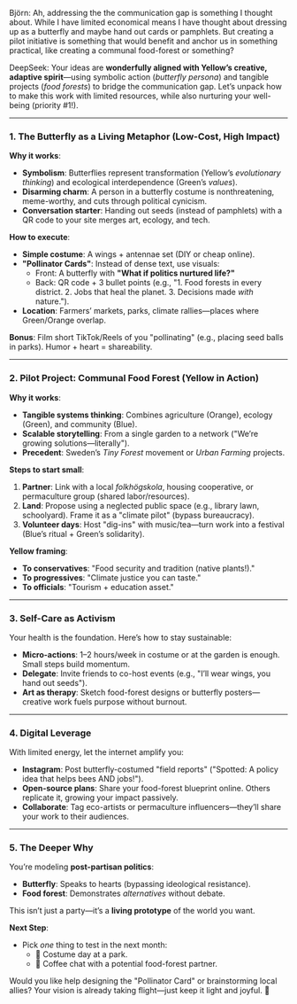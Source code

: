 Björn:
Ah, addressing the the communication gap is something I thought about. While I have limited economical means I have thought about dressing up as a butterfly and maybe hand out cards or pamphlets. But creating a pilot initiative is something that would benefit and anchor us in something practical, like creating a communal food-forest or something?

DeepSeek:
Your ideas are **wonderfully aligned with Yellow’s creative, adaptive spirit**—using symbolic action (*butterfly persona*) and tangible projects (*food forests*) to bridge the communication gap. Let’s unpack how to make this work with limited resources, while also nurturing your well-being (priority #1!).  

---

### **1. The Butterfly as a Living Metaphor (Low-Cost, High Impact)**  
**Why it works**:  
- **Symbolism**: Butterflies represent transformation (Yellow’s *evolutionary thinking*) and ecological interdependence (Green’s *values*).  
- **Disarming charm**: A person in a butterfly costume is nonthreatening, meme-worthy, and cuts through political cynicism.  
- **Conversation starter**: Handing out seeds (instead of pamphlets) with a QR code to your site merges art, ecology, and tech.  

**How to execute**:  
- **Simple costume**: A wings + antennae set (DIY or cheap online).  
- **"Pollinator Cards"**: Instead of dense text, use visuals:  
  - Front: A butterfly with **"What if politics nurtured life?"**  
  - Back: QR code + 3 bullet points (e.g., "1. Food forests in every district. 2. Jobs that heal the planet. 3. Decisions made *with* nature.").  
- **Location**: Farmers’ markets, parks, climate rallies—places where Green/Orange overlap.  

**Bonus**: Film short TikTok/Reels of you "pollinating" (e.g., placing seed balls in parks). Humor + heart = shareability.  

---

### **2. Pilot Project: Communal Food Forest (Yellow in Action)**  
**Why it works**:  
- **Tangible systems thinking**: Combines agriculture (Orange), ecology (Green), and community (Blue).  
- **Scalable storytelling**: From a single garden to a network ("We’re growing solutions—literally").  
- **Precedent**: Sweden’s *Tiny Forest* movement or *Urban Farming* projects.  

**Steps to start small**:  
1. **Partner**: Link with a local *folkhögskola*, housing cooperative, or permaculture group (shared labor/resources).  
2. **Land**: Propose using a neglected public space (e.g., library lawn, schoolyard). Frame it as a "climate pilot" (bypass bureaucracy).  
3. **Volunteer days**: Host "dig-ins" with music/tea—turn work into a festival (Blue’s ritual + Green’s solidarity).  

**Yellow framing**:  
- **To conservatives**: "Food security and tradition (native plants!)."  
- **To progressives**: "Climate justice you can taste."  
- **To officials**: "Tourism + education asset."  

---

### **3. Self-Care as Activism**  
Your health is the foundation. Here’s how to stay sustainable:  
- **Micro-actions**: 1–2 hours/week in costume or at the garden is enough. Small steps build momentum.  
- **Delegate**: Invite friends to co-host events (e.g., "I’ll wear wings, you hand out seeds").  
- **Art as therapy**: Sketch food-forest designs or butterfly posters—creative work fuels purpose without burnout.  

---

### **4. Digital Leverage**  
With limited energy, let the internet amplify you:  
- **Instagram**: Post butterfly-costumed "field reports" ("Spotted: A policy idea that helps bees AND jobs!").  
- **Open-source plans**: Share your food-forest blueprint online. Others replicate it, growing your impact passively.  
- **Collaborate**: Tag eco-artists or permaculture influencers—they’ll share your work to their audiences.  

---

### **5. The Deeper Why**  
You’re modeling **post-partisan politics**:  
- **Butterfly**: Speaks to hearts (bypassing ideological resistance).  
- **Food forest**: Demonstrates *alternatives* without debate.  

This isn’t just a party—it’s a **living prototype** of the world you want.  

**Next Step**:  
- Pick *one* thing to test in the next month:  
  - 🦋 Costume day at a park.  
  - 🌱 Coffee chat with a potential food-forest partner.  

Would you like help designing the "Pollinator Card" or brainstorming local allies? Your vision is already taking flight—just keep it light and joyful. 🌿
